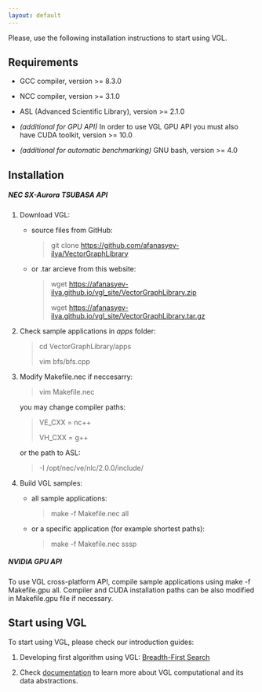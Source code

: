 ```yaml
---
layout: default
---
```


Please, use the following installation instructions to start using VGL.

## Requirements

* GCC compiler, version >= 8.3.0
* NCC compiler, version >= 3.1.0
* ASL (Advanced Scientific Library), version >= 2.1.0

* _(additional for GPU API)_ In order to use VGL GPU API you must also have CUDA toolkit, version >= 10.0 
* _(additional for automatic benchmarking)_ GNU bash, version >= 4.0

## Installation

##### NEC SX-Aurora TSUBASA API
1. Download VGL:

    - source files from GitHub:
        > git clone https://github.com/afanasyev-ilya/VectorGraphLibrary

    - or .tar arcieve from this website:

        > wget https://afanasyev-ilya.github.io/vgl_site/VectorGraphLibrary.zip
        >                               
        > wget https://afanasyev-ilya.github.io/vgl_site/VectorGraphLibrary.tar.gz

2. Check sample applications in _apps_ folder:

    > cd VectorGraphLibrary/apps
    >
    > vim bfs/bfs.cpp

3. Modify Makefile.nec if neccesarry:
    > vim Makefile.nec
    
    you may change compiler paths:
    > VE_CXX = nc++
    > 
    > VH_CXX = g++
    
    or the path to ASL:
    > -I /opt/nec/ve/nlc/2.0.0/include/

4. Build VGL samples:
    - all sample applications:
        > make -f Makefile.nec all
    
    - or a specific application (for example shortest paths):
        > make -f Makefile.nec sssp

##### NVIDIA GPU API

To use VGL cross-platform API, compile sample applications using make -f Makefile.gpu all. 
Compiler and CUDA installation paths can be also modified in Makefile.gpu file if necessary. 

## Start using VGL

To start using VGL, please check our introduction guides: 

1. Developing first algorithm using VGL: [Breadth-First Search](./bfs_example.html)

2. Check [documentation](./documentation.html) to learn more about VGL computational and its data abstractions.

